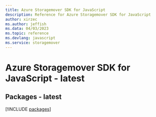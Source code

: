 ```yaml
---
title: Azure Storagemover SDK for JavaScript
description: Reference for Azure Storagemover SDK for JavaScript
author: xirzec
ms.author: jeffish
ms.data: 04/03/2023
ms.topic: reference
ms.devlang: javascript
ms.service: storagemover
---
```

# Azure Storagemover SDK for JavaScript - latest
## Packages - latest
[!INCLUDE [packages](storagemover-index.md)]